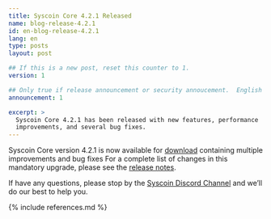 ```yaml
---
title: Syscoin Core 4.2.1 Released
name: blog-release-4.2.1
id: en-blog-release-4.2.1
lang: en
type: posts
layout: post

## If this is a new post, reset this counter to 1.
version: 1

## Only true if release announcement or security annoucement.  English posts only
announcement: 1

excerpt: >
  Syscoin Core 4.2.1 has been released with new features, performance
  improvements, and several bug fixes.
---
```

Syscoin Core version 4.2.1 is now available for [download][download
page] containing multiple improvements and bug fixes For a complete list
of changes in this mandatory upgrade, please see the [release
notes][].

If have any questions, please stop by the [Syscoin Discord Channel][discord]
and we’ll do our best to help you.

[discord]: https://discordapp.com/invite/RkK2AXD
[release notes]: /en/releases/4.2.1/
[download page]: /en/download

{% include references.md %}

